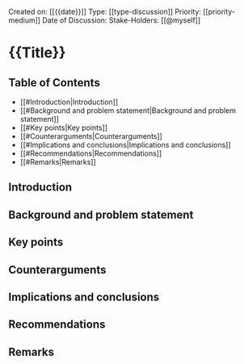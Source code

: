 Created on: [[{{date}}]] 
Type: [[type-discussion]]
Priority: [[priority-medium]]
Date of Discussion: 
Stake-Holders: [[@myself]]
# {{Title}}

## Table of Contents

- [[#Introduction|Introduction]]
- [[#Background and problem statement|Background and problem statement]]
- [[#Key points|Key points]]
- [[#Counterarguments|Counterarguments]]
- [[#Implications and conclusions|Implications and conclusions]]
- [[#Recommendations|Recommendations]]
- [[#Remarks|Remarks]]

## Introduction


## Background and problem statement


## Key points


## Counterarguments


## Implications and conclusions


## Recommendations


## Remarks
